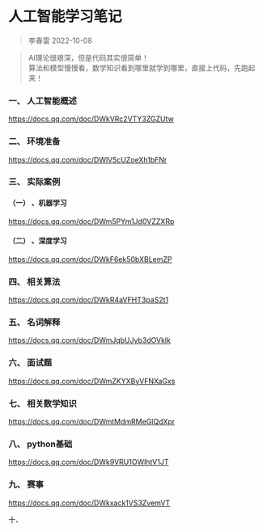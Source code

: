 # 人工智能学习笔记
> 李春雷 2022-10-08



> <html>
>  AI理论很艰深，但是代码其实很简单！<br>
>  算法和模型慢慢看，数学知识看到哪里就学到哪里，直接上代码，先跑起来！
> </html>



### 一、 人工智能概述
https://docs.qq.com/doc/DWkVRc2VTY3ZGZUtw
### 二、 环境准备
https://docs.qq.com/doc/DWlV5cUZoeXh1bFNr
### 三、 实际案例
#### （一） 、机器学习
https://docs.qq.com/doc/DWm5PYm1Jd0VZZXRp
#### （二） 、深度学习
https://docs.qq.com/doc/DWkF6ek50bXBLemZP
### 四、 相关算法
https://docs.qq.com/doc/DWkR4aVFHT3paS2t1
### 五、 名词解释
https://docs.qq.com/doc/DWmJqbUJyb3dOVklk
### 六、 面试题
https://docs.qq.com/doc/DWmZKYXByVFNXaGxs
### 七、 相关数学知识
https://docs.qq.com/doc/DWmtMdmRMeGlQdXpr
### 八、 python基础
https://docs.qq.com/doc/DWk9VRU1OWlhtV1JT
### 九、 赛事
https://docs.qq.com/doc/DWkxack1VS3ZvemVT

十、 

